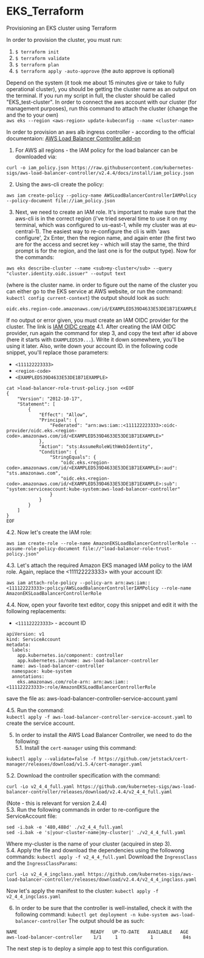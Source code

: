 # EKS_Terraform
Provisioning an EKS cluster using Terraform

In order to provision the cluster, you must run:
1. `$ terraform init`
2. `$ terraform validate`
3. `$ terraform plan`
4. `$ terraform apply -auto-approve` (the auto approve is optional)

Depend on the system (it took me about 15 minutes give or take to fully operational cluster), you should be getting
the cluster name as an output on the terminal. If you run my script in full, the cluster should be called "EKS_test-cluster".
In order to connect the aws account with our cluster (for management purposes), run this command to attach the cluster (change the <aws-region> and the <cluster-name> to your own)<br/>
`aws eks --region <aws-region> update-kubeconfig --name <cluster-name>`

In order to provision an aws alb ingress controller - according to the official documentaion:
[AWS Load Balancer Controller add-on](https://docs.aws.amazon.com/eks/latest/userguide/aws-load-balancer-controller.html#lbc-install-controller)
1. For AWS all regions - the IAM policy for the load balancer can be downloaded via: 
```
curl -o iam_policy.json https://raw.githubusercontent.com/kubernetes-sigs/aws-load-balancer-controller/v2.4.4/docs/install/iam_policy.json
```
2. Using the aws-cli create the policy:
```
aws iam create-policy --policy-name AWSLoadBalancerControllerIAMPolicy --policy-document file://iam_policy.json
```
3. Next, we need to create an IAM role. It's important to make sure that the aws-cli is in the correct region (i've tried several time to use it on my terminal, which was configured to us-east-1, while my cluster was at eu-central-1). The easiest way to re-configure the cli is with 'aws configure', 2x Enter, then the region name, and again enter (the first two are for the access and secret key - which will stay the same, the third prompt is for the region, and the last one is for the output type).
Now for the commands:
```
aws eks describe-cluster --name <sub>my-cluster</sub> --query "cluster.identity.oidc.issuer" --output text
```
(where <my-cluster> is the cluster name. in order to figure out the name of the cluster you can either go to the EKS service at AWS website, or run the command: `kubectl config current-context`)
the output should look as such:
```
oidc.eks.region-code.amazonaws.com/id/EXAMPLED539D4633E53DE1B71EXAMPLE
```
If no output or error given, you must create an IAM OIDC provider for the cluster. The link is [IAM OIDC create](https://docs.aws.amazon.com/eks/latest/userguide/enable-iam-roles-for-service-accounts.html)
4.1. After creating the IAM OIDC provider, run again the command for step 3, and copy the text after id above (here it starts with ``EXAMPLED539...``). Write it down somewhere, you'll be using it later. Also, write down your account ID. in the following code snippet, you'll replace those parameters:
* `<111122223333>`
* `<region-code>`
* `<EXAMPLED539D4633E53DE1B71EXAMPLE>`

```
cat >load-balancer-role-trust-policy.json <<EOF
{
    "Version": "2012-10-17",
    "Statement": [
        {
            "Effect": "Allow",
            "Principal": {
                "Federated": "arn:aws:iam::<111122223333>:oidc-provider/oidc.eks.<region-code>.amazonaws.com/id/<EXAMPLED539D4633E53DE1B71EXAMPLE>"
            },
            "Action": "sts:AssumeRoleWithWebIdentity",
            "Condition": {
                "StringEquals": {
                    "oidc.eks.<region-code>.amazonaws.com/id/<EXAMPLED539D4633E53DE1B71EXAMPLE>:aud": "sts.amazonaws.com",
                    "oidc.eks.<region-code>.amazonaws.com/id/<EXAMPLED539D4633E53DE1B71EXAMPLE>:sub": "system:serviceaccount:kube-system:aws-load-balancer-controller"
                }
            }
        }
    ]
}
EOF
```
4.2. Now let's create the IAM role:
```
aws iam create-role --role-name AmazonEKSLoadBalancerControllerRole --assume-role-policy-document file://"load-balancer-role-trust-policy.json"
```
4.3. Let's attach the required Amazon EKS managed IAM policy to the IAM role. Again, replace the <111122223333> with your account ID:
```
aws iam attach-role-policy --policy-arn arn:aws:iam::<111122223333>:policy/AWSLoadBalancerControllerIAMPolicy --role-name AmazonEKSLoadBalancerControllerRole
```

4.4. Now, open your favorite text editor, copy this snippet and edit it with the following replacements:
* `<111122223333>` - account ID
```
apiVersion: v1
kind: ServiceAccount
metadata:
  labels:
    app.kubernetes.io/component: controller
    app.kubernetes.io/name: aws-load-balancer-controller
  name: aws-load-balancer-controller
  namespace: kube-system
  annotations:
    eks.amazonaws.com/role-arn: arn:aws:iam::<111122223333>:role/AmazonEKSLoadBalancerControllerRole
```
save the file as: aws-load-balancer-controller-service-account.yaml<br/>

4.5. Run the command: <br/>
`kubectl apply -f aws-load-balancer-controller-service-account.yaml` to create the service account.

5. In order to install the AWS Load Balancer Controller, we need to do the following: <br/>
5.1. Install the `cert-manager` using this command:
```
kubectl apply --validate=false -f https://github.com/jetstack/cert-manager/releases/download/v1.5.4/cert-manager.yaml
```
5.2. Download the controller specification with the command:
```
curl -Lo v2_4_4_full.yaml https://github.com/kubernetes-sigs/aws-load-balancer-controller/releases/download/v2.4.4/v2_4_4_full.yaml
```
(Note - this is relevant for version 2.4.4)<br/>
5.3. Run the following commands in order to re-configure the ServiceAccount file:
```
sed -i.bak -e '480,488d' ./v2_4_4_full.yaml
sed -i.bak -e 's|your-cluster-name|my-cluster|' ./v2_4_4_full.yaml
```
Where my-cluster is the name of your cluster (acquired in step 3).<br/>
5.4. Apply the file and download the dependencies using the followong commands: 
`kubectl apply -f v2_4_4_full.yaml`
Download the `IngressClass` and the `IngressClassParams`:
```
curl -Lo v2_4_4_ingclass.yaml https://github.com/kubernetes-sigs/aws-load-balancer-controller/releases/download/v2.4.4/v2_4_4_ingclass.yaml
```
Now let's apply the manifest to the cluster:
`kubectl apply -f v2_4_4_ingclass.yaml`

6. In order to be sure that the controller is well-installed, check it with the following command:
`kubectl get deployment -n kube-system aws-load-balancer-controller`
The output should be as such:
```
NAME                           READY   UP-TO-DATE   AVAILABLE   AGE
aws-load-balancer-controller    1/1     1            1           84s
```
The next step is to deploy a simple app to test this configuration.